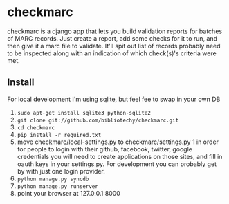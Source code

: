 checkmarc
=========

checkmarc is a django app that lets you build validation reports for batches of MARC records. Just create a report, add some checks for it to run, and then give it a marc file to validate. It'll spit out  list of records probably need to be inspected along with an indication of which check(s)'s criteria were met.

Install
------
For local development I'm using sqlite, but feel fee to swap in your own DB

1. `sudo apt-get install sqlite3 python-sqlite2`
1. `git clone git://github.com/bibliotechy/checkmarc.git`
1. `cd checkmarc`
1. `pip install -r required.txt`
1. move checkmarc/local-settings.py to checkmarc/settings.py
1  in order for people to login with their github, facebook, twitter, google credentials you will need to create applications on those sites, and fill in oauth keys in your settings.py. For development you can probably get by with just one login provider.
1. `python manage.py syncdb`
1. `python manage.py runserver`
1. point your browser at 127.0.0.1:8000



